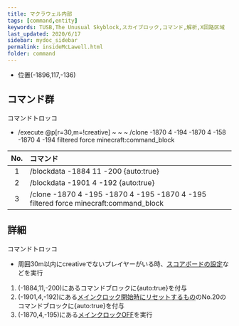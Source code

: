 ```yaml
---
title: マクラウェル内部
tags: [command,entity]
keywords: TUSB,The Unusual Skyblock,スカイブロック,コマンド,解析,X回路区域
last_updated: 2020/6/17
sidebar: mydoc_sidebar
permalink: insideMcLawell.html
folder: command
---
```


- 位置(-1896,117,-136)

## コマンド群

コマンドトロッコ

- /execute @p[r=30,m=!creative] ~ ~ ~ /clone -1870 4 -194 -1870 4 -158 -1870 4 -194 filtered force minecraft:command_block

|No.|コマンド|
|:-:|:-|
|1|/blockdata -1884 11 -200 {auto:true}|
|2|/blockdata -1901 4 -192 {auto:true}|
|3|/clone -1870 4 -195 -1870 4 -195 -1870 4 -195 filtered force minecraft:command_block|

## 詳細

コマンドトロッコ

- 周囲30m以内にcreativeでないプレイヤーがいる時、[スコアボードの設定](setScoreboard.html)などを実行

1. (-1884,11,-200)にあるコマンドブロックに{auto:true}を付与
2. (-1901,4,-192)にある[メインクロック開始時にリセットするもの](reset.html)のNo.20のコマンドブロックに{auto:true}を付与
3. (-1870,4,-195)にある[メインクロックOFF](mainclockProcessing.html)を実行
